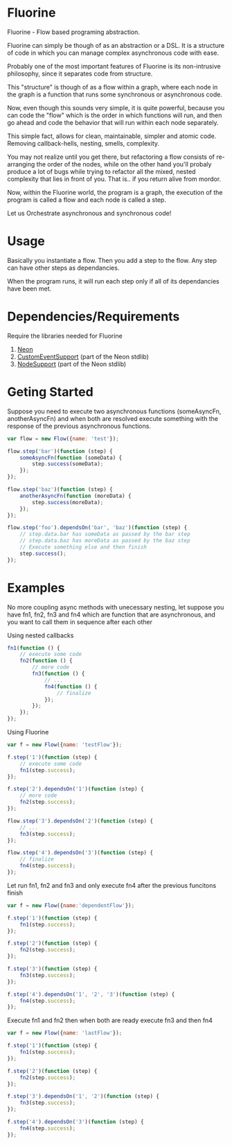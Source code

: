 Fluorine
========

Fluorine - Flow based programing abstraction.

Fluorine can simply be though of as an abstraction or a DSL.
It is a structure of code in which you can manage complex asynchronous
code with ease.

Probably one of the most important features of Fluorine is its
non-intrusive philosophy, since it separates code from structure.

This "structure" is though of as a flow within a graph, where each node
in the graph is a function that runs some synchronous or asynchronous
code.

Now, even though this sounds very simple, it is quite powerful, because
you can code the "flow" which is the order in which functions will run,
and then go ahead and code the behavior that will run within each node
separately.

This simple fact, allows for clean, maintainable, simpler and atomic code.
Removing callback-hells, nesting, smells, complexity.

You may not realize until you get there, but refactoring a flow consists
of re-arranging the order of the nodes, while on the other hand you'll
probaly produce a lot of bugs while trying to refactor all the mixed,
nested complexity that lies in front of you. That is.. if you return
alive from mordor.

Now, within the Fluorine world, the program is a graph, the execution of
the program is called a flow and each node is called a step.

Let us Orchestrate asynchronous and synchronous code!

Usage
=====

Basically you instantiate a flow.
Then you add a step to the flow.
Any step can have other steps as dependancies.

When the program runs, it will run each step only if all of its
dependancies have been met.

Dependencies/Requirements
=========================

Require the libraries needed for Fluorine
1. [Neon](https://github.com/azendal/neon)
2. [CustomEventSupport](https://github.com/azendal/neon) (part of the
Neon stdlib)
3. [NodeSupport](https://github.com/azendal/neon) (part of the
Neon stdlib)

Geting Started
==============

Suppose you need to execute two asynchronous functions (someAsyncFn,
anotherAsyncFn) and when both are resolved execute something with the
response of the previous asynchronous functions.

```javascript
var flow = new Flow({name: 'test'});

flow.step('bar')(function (step) {
    someAsyncFn(function (someData) {
        step.success(someData);
    });
});

flow.step('baz')(function (step) {
    anotherAsyncFn(function (moreData) {
        step.success(moreData);
    });
});

flow.step('foo').dependsOn('bar', 'baz')(function (step) {
    // step.data.bar has someData as passed by the bar step
    // step.data.baz has moreData as passed by the baz step
    // Execute something else and then finish
    step.success();
});
```

Examples
========

No more coupling async methods with unecessary nesting, let suppose
you have fn1, fn2, fn3 and fn4 which are function that are asynchronous,
and you want to call them in sequence after each other

Using nested callbacks
```javascript
fn1(function () {
    // execute some code
    fn2(function () {
        // more code
        fn3(function () {
            // ...
            fn4(function () {
                // finalize
            });
        });
    });
});
```

Using Fluorine
```javascript
var f = new Flow({name: 'testFlow'});

f.step('1')(function (step) {
    // execute some code
    fn1(step.success);
});

f.step('2').dependsOn('1')(function (step) {
    // more code
    fn2(step.success);
});

flow.step('3').dependsOn('2')(function (step) {
    // ...
    fn3(step.success);
});

flow.step('4').dependsOn('3')(function (step) {
    // finalize
    fn4(step.success);
});
```

Let run fn1, fn2 and fn3 and only execute fn4 after the previous funcitons finish
```javascript
var f = new Flow({name:'dependentFlow'});

f.step('1')(function (step) {
    fn1(step.success);
});

f.step('2')(function (step) {
    fn2(step.success);
});

f.step('3')(function (step) {
    fn3(step.success);
});

f.step('4').dependsOn('1', '2', '3')(function (step) {
    fn4(step.success);
});
```

Execute fn1 and fn2 then when both are ready execute fn3 and then fn4
```javascript
var f = new Flow({name: 'lastFlow'});

f.step('1')(function (step) {
    fn1(step.success);
});

f.step('2')(function (step) {
    fn2(step.success);
});

f.step('3').dependsOn('1', '2')(function (step) {
    fn3(step.success);
});

f.step('4').dependsOn('3')(function (step) {
    fn4(step.success);
});
```

